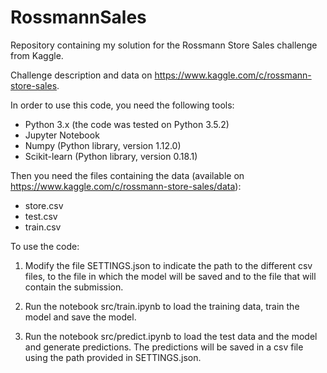 # RossmannSales
Repository containing my solution for the Rossmann Store Sales challenge 
from Kaggle.

Challenge description and data on https://www.kaggle.com/c/rossmann-store-sales. 

In order to use this code, you need the following tools:
 * Python 3.x (the code was tested on Python 3.5.2)
 * Jupyter Notebook
 * Numpy (Python library, version 1.12.0)
 * Scikit-learn (Python library, version 0.18.1)
 
Then you need the files containing the data (available on https://www.kaggle.com/c/rossmann-store-sales/data):
 * store.csv
 * test.csv
 * train.csv
 
To use the code:

1. Modify the file SETTINGS.json to indicate the path to the different csv 
   files, to the file in which the model will be saved and to the file that 
   will contain the submission.

2. Run the notebook src/train.ipynb to load the training data, train the 
   model and save the model. 

3. Run the notebook src/predict.ipynb to load the test data and the model
   and generate predictions.  The predictions will be saved in a csv file 
   using the path provided in SETTINGS.json.    